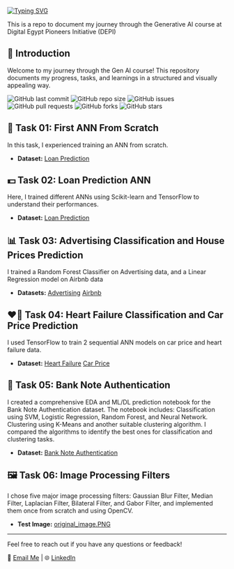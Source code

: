 [![Typing SVG](https://readme-typing-svg.demolab.com/?lines=Welcome+to+My+Repo)](https://git.io/typing-svg)

This is a repo to document my journey through the Generative AI course at Digital Egypt Pioneers Initiative (DEPI)

## 🌟 Introduction
Welcome to my journey through the Gen AI course! This repository documents my progress, tasks, and learnings in a structured and visually appealing way.

![GitHub last commit](https://img.shields.io/github/last-commit/nadeenahmed/GenAI-DEPI)
![GitHub repo size](https://img.shields.io/github/repo-size/nadeenahmed/GenAI-DEPI)
![GitHub issues](https://img.shields.io/github/issues/nadeenahmed/GenAI-DEPI)
![GitHub pull requests](https://img.shields.io/github/issues-pr/nadeenahmed/GenAI-DEPI)
![GitHub forks](https://img.shields.io/github/forks/nadeenahmed/GenAI-DEPI?style=social)
![GitHub stars](https://img.shields.io/github/stars/nadeenahmed/GenAI-DEPI?style=social)

## 🧠 Task 01: First ANN From Scratch
In this task, I experienced training an ANN from scratch.

- **Dataset:** [Loan Prediction](datasets/Bank_Personal_Loan_Modelling.xlsx)


## 💵 Task 02: Loan Prediction ANN
Here, I trained different ANNs using Scikit-learn and TensorFlow to understand their performances.

- **Dataset:** [Loan Prediction](datasets/Bank_Personal_Loan_Modelling.xlsx)

## 📊 Task 03: Advertising Classification and House Prices Prediction
I trained a Random Forest Classifier on Advertising data, and a Linear Regression  model on Airbnb data

- **Datasets:** [Advertising](datasets/advertising.csv)
[Airbnb](datasets/listings_berlin.csv)

## ❤️🚗 Task 04: Heart Failure Classification and Car Price Prediction
I used TensorFlow to train 2 sequential ANN models on car price and heart failure data.

- **Dataset:** [Heart Failure](datasets/heart.csv)
[Car Price](datasets/CarPrice_Assignment.csv)

## 💸 Task 05: Bank Note Authentication
I created a comprehensive EDA and ML/DL prediction notebook for the Bank Note Authentication dataset.
The notebook includes:
Classification using SVM, Logistic Regression, Random Forest, and Neural Network.
Clustering using K-Means and another suitable clustering algorithm.
I compared the algorithms to identify the best ones for classification and clustering tasks.
- **Dataset:** [Bank Note Authentication](datasets/BankNote_Authentication.csv)

## 🖼️ Task 06: Image Processing Filters
I chose five major image processing filters: Gaussian Blur Filter, Median Filter, Laplacian Filter, Bilateral Filter, and Gabor Filter, and implemented them once from scratch and using OpenCV.

- **Test Image:** [original_image.PNG](datasets/original_image.PNG)
  
---

Feel free to reach out if you have any questions or feedback!

📧 [Email Me](nadeen262002@gmail.com) | 🌐 [LinkedIn](https://www.linkedin.com/in/nadeenahmed/)
